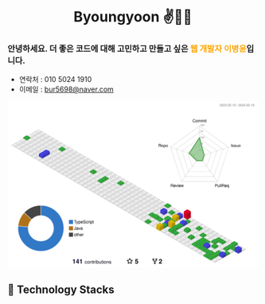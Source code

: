 <div align="center">
    
# Byoungyoon ✌🤞🤞

</div>

### 안녕하세요. 더 좋은 코드에 대해 고민하고 만들고 싶은<span style="color:orange"> 웹 개발자 이병윤</span>입니다.

- 연락처 : 010 5024 1910
- 이메일 : bur5698@naver.com

![](./profile-3d-contrib/profile-gitblock.svg)

## :hammer: Technology Stacks
